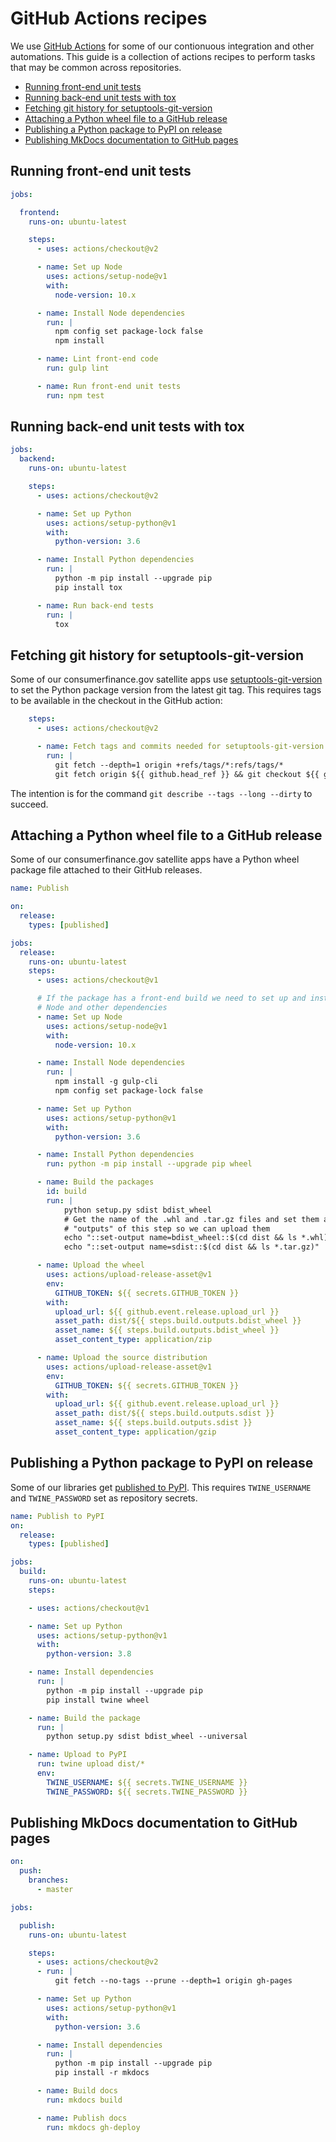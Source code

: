 # GitHub Actions recipes

We use [GitHub Actions](https://github.com/features/actions) for some of our contionuous integration and other automations. 
This guide is a collection of actions recipes to perform tasks that may be common across repositories. 

- [Running front-end unit tests](#running-front-end-unit-tests)
- [Running back-end unit tests with tox](#running-back-end-unit-tests-with-tox)
- [Fetching git history for setuptools-git-version](#fetching-git-history-for-setuptools-git-version)
- [Attaching a Python wheel file to a GitHub release](#attaching-a-python-wheel-file-to-a-github-release)
- [Publishing a Python package to PyPI on release](#publishing-a-python-package-to-pypi-on-release)
- [Publishing MkDocs documentation to GitHub pages](#publishing-mkdocs-documentation-to-github-pages)


## Running front-end unit tests 

```yml
jobs:

  frontend:
    runs-on: ubuntu-latest

    steps:
      - uses: actions/checkout@v2

      - name: Set up Node
        uses: actions/setup-node@v1
        with:
          node-version: 10.x

      - name: Install Node dependencies
        run: |
          npm config set package-lock false
          npm install

      - name: Lint front-end code
        run: gulp lint

      - name: Run front-end unit tests
        run: npm test
```

## Running back-end unit tests with tox

```yml
jobs:
  backend:
    runs-on: ubuntu-latest

    steps:
      - uses: actions/checkout@v2

      - name: Set up Python
        uses: actions/setup-python@v1
        with:
          python-version: 3.6

      - name: Install Python dependencies
        run: |
          python -m pip install --upgrade pip
          pip install tox

      - name: Run back-end tests
        run: |
          tox
```

## Fetching git history for setuptools-git-version

Some of our consumerfinance.gov satellite apps use [setuptools-git-version](https://github.com/pyfidelity/setuptools-git-version) to set the Python package version from the latest git tag. This requires tags to be available in the checkout in the GitHub action: 

```yml
    steps:
      - uses: actions/checkout@v2

      - name: Fetch tags and commits needed for setuptools-git-version
        run: |
          git fetch --depth=1 origin +refs/tags/*:refs/tags/*
          git fetch origin ${{ github.head_ref }} && git checkout ${{ github.head_ref }}
```

The intention is for the command `git describe --tags --long --dirty` to succeed.

## Attaching a Python wheel file to a GitHub release

Some of our consumerfinance.gov satellite apps have a Python wheel package file attached to their GitHub releases.

```yml
name: Publish 

on: 
  release:
    types: [published]

jobs:
  release:
    runs-on: ubuntu-latest
    steps:
      - uses: actions/checkout@v1

      # If the package has a front-end build we need to set up and install 
      # Node and other dependencies
      - name: Set up Node
        uses: actions/setup-node@v1
        with:
          node-version: 10.x

      - name: Install Node dependencies
        run: |
          npm install -g gulp-cli
          npm config set package-lock false

      - name: Set up Python
        uses: actions/setup-python@v1
        with:
          python-version: 3.6

      - name: Install Python dependencies
        run: python -m pip install --upgrade pip wheel

      - name: Build the packages
        id: build
        run: |
            python setup.py sdist bdist_wheel
            # Get the name of the .whl and .tar.gz files and set them as 
            # "outputs" of this step so we can upload them
            echo "::set-output name=bdist_wheel::$(cd dist && ls *.whl)"
            echo "::set-output name=sdist::$(cd dist && ls *.tar.gz)"

      - name: Upload the wheel
        uses: actions/upload-release-asset@v1
        env:
          GITHUB_TOKEN: ${{ secrets.GITHUB_TOKEN }}
        with:
          upload_url: ${{ github.event.release.upload_url }}
          asset_path: dist/${{ steps.build.outputs.bdist_wheel }}
          asset_name: ${{ steps.build.outputs.bdist_wheel }}
          asset_content_type: application/zip

      - name: Upload the source distribution
        uses: actions/upload-release-asset@v1
        env:
          GITHUB_TOKEN: ${{ secrets.GITHUB_TOKEN }}
        with:
          upload_url: ${{ github.event.release.upload_url }}
          asset_path: dist/${{ steps.build.outputs.sdist }}
          asset_name: ${{ steps.build.outputs.sdist }}
          asset_content_type: application/gzip
```

## Publishing a Python package to PyPI on release

Some of our libraries get [published to PyPI](pypi.md). 
This requires `TWINE_USERNAME` and `TWINE_PASSWORD` set as repository secrets.

```yml
name: Publish to PyPI
on: 
  release:
    types: [published]

jobs:
  build:
    runs-on: ubuntu-latest
    steps:

    - uses: actions/checkout@v1

    - name: Set up Python
      uses: actions/setup-python@v1
      with:
        python-version: 3.8

    - name: Install dependencies
      run: |
        python -m pip install --upgrade pip
        pip install twine wheel

    - name: Build the package
      run: |
        python setup.py sdist bdist_wheel --universal

    - name: Upload to PyPI
      run: twine upload dist/*
      env: 
        TWINE_USERNAME: ${{ secrets.TWINE_USERNAME }}
        TWINE_PASSWORD: ${{ secrets.TWINE_PASSWORD }}
```

## Publishing MkDocs documentation to GitHub pages

```yml
on: 
  push:
    branches:
      - master

jobs:

  publish:
    runs-on: ubuntu-latest

    steps:
      - uses: actions/checkout@v2
      - run: |
          git fetch --no-tags --prune --depth=1 origin gh-pages

      - name: Set up Python
        uses: actions/setup-python@v1
        with:
          python-version: 3.6

      - name: Install dependencies
        run: |
          python -m pip install --upgrade pip
          pip install -r mkdocs

      - name: Build docs
        run: mkdocs build

      - name: Publish docs
        run: mkdocs gh-deploy
```
